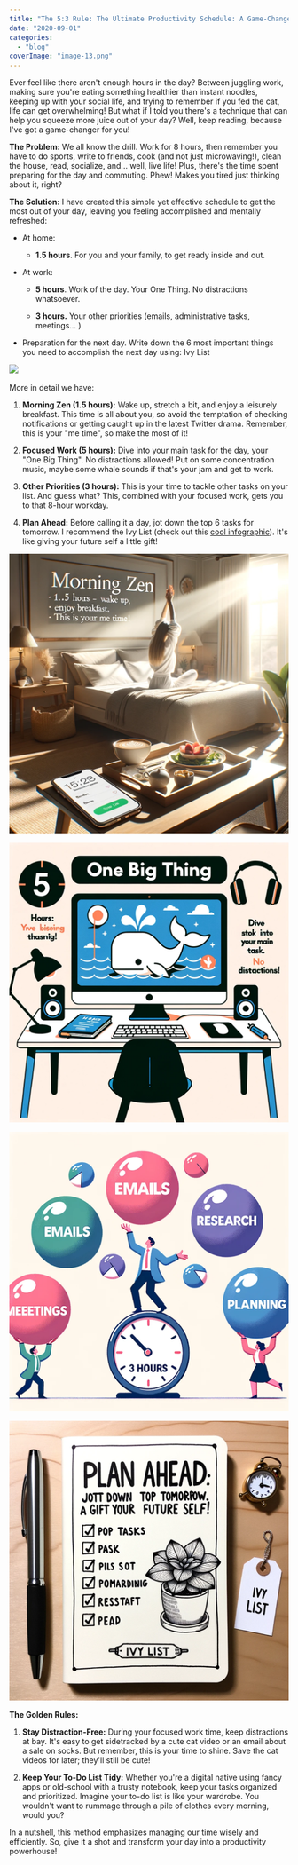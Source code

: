 ```yaml
---
title: "The 5:3 Rule: The Ultimate Productivity Schedule: A Game-Changer for Your Day!"
date: "2020-09-01"
categories: 
  - "blog"
coverImage: "image-13.png"
---
```


Ever feel like there aren't enough hours in the day? Between juggling work, making sure you're eating something healthier than instant noodles, keeping up with your social life, and trying to remember if you fed the cat, life can get overwhelming! But what if I told you there's a technique that can help you squeeze more juice out of your day? Well, keep reading, because I've got a game-changer for you!

**The Problem:** We all know the drill. Work for 8 hours, then remember you have to do sports, write to friends, cook (and not just microwaving!), clean the house, read, socialize, and... well, live life! Plus, there's the time spent preparing for the day and commuting. Phew! Makes you tired just thinking about it, right?

**The Solution:** I have created this simple yet effective schedule to get the most out of your day, leaving you feeling accomplished and mentally refreshed:

- At home:
    - **1.5 hours**. For you and your family, to get ready inside and out.

- At work:
    - **5 hours**. Work of the day. Your One Thing. No distractions whatsoever.
    
    - **3 hours.** Your other priorities (emails, administrative tasks, meetings... )

- Preparation for the next day. Write down the 6 most important things you need to accomplish the next day using: Ivy List

![](images/image-14-654x1024.png)

More in detail we have:

1. **Morning Zen (1.5 hours):** Wake up, stretch a bit, and enjoy a leisurely breakfast. This time is all about you, so avoid the temptation of checking notifications or getting caught up in the latest Twitter drama. Remember, this is your "me time", so make the most of it!

1. **Focused Work (5 hours):** Dive into your main task for the day, your "One Big Thing". No distractions allowed! Put on some concentration music, maybe some whale sounds if that's your jam and get to work.

1. **Other Priorities (3 hours):** This is your time to tackle other tasks on your list. And guess what? This, combined with your focused work, gets you to that 8-hour workday.

3. **Plan Ahead:** Before calling it a day, jot down the top 6 tasks for tomorrow. I recommend the Ivy List (check out this [cool infographic](https://i.pinimg.com/736x/9f/31/b8/9f31b86a51b3dbfe438379187b4fae5c.jpg)). It's like giving your future self a little gift!

![](images/image-12.png)

![](images/image-11.png)

![](images/image-15.png)

![](images/image-13.png)

**The Golden Rules:**

1. **Stay Distraction-Free:** During your focused work time, keep distractions at bay. It's easy to get sidetracked by a cute cat video or an email about a sale on socks. But remember, this is your time to shine. Save the cat videos for later; they'll still be cute!

3. **Keep Your To-Do List Tidy:** Whether you're a digital native using fancy apps or old-school with a trusty notebook, keep your tasks organized and prioritized. Imagine your to-do list is like your wardrobe. You wouldn't want to rummage through a pile of clothes every morning, would you?

In a nutshell, this method emphasizes managing our time wisely and efficiently. So, give it a shot and transform your day into a productivity powerhouse!
